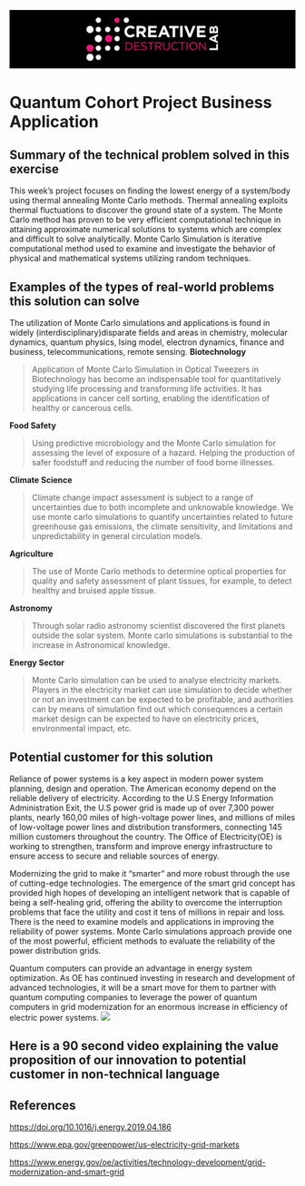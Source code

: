 ![CDL 2020 Cohort Project](../figures/CDL_logo.jpg)
# Quantum Cohort Project Business Application

## Summary of the technical problem solved in this exercise

This week’s project focuses on finding the lowest energy of a system/body using thermal annealing Monte Carlo methods. Thermal annealing exploits thermal fluctuations to discover the ground state of a system. The Monte Carlo method has proven to be very efficient computational technique in attaining approximate numerical solutions to systems which are complex and difficult to solve analytically. Monte Carlo Simulation is iterative computational method used to examine and investigate the behavior of physical and mathematical systems utilizing random techniques.


## Examples of the types of real-world problems this solution can solve

The utilization of Monte Carlo simulations and applications is found in widely (interdisciplinary)disparate fields and areas in chemistry, molecular dynamics, quantum physics, Ising model, electron dynamics, finance and business, telecommunications, remote sensing.
**Biotechnology** 
>Application of Monte Carlo Simulation in Optical Tweezers in Biotechnology has become an indispensable tool for quantitatively studying life processing and transforming life activities. It has applications in cancer cell sorting, enabling the identification of healthy or cancerous cells.

**Food Safety** 
>Using predictive microbiology and the Monte Carlo simulation for assessing the level of exposure of a hazard. Helping the production of safer foodstuff and reducing the number of food borne illnesses.

**Climate Science** 
>Climate change impact assessment is subject to a range of uncertainties due to both incomplete and unknowable knowledge. We use monte carlo simulations to quantify uncertainties related to future greenhouse gas emissions, the climate sensitivity, and limitations and unpredictability in general circulation models.

**Agriculture** 
>The use of Monte Carlo methods to determine optical properties for quality and safety assessment of plant tissues, for example, to detect healthy and bruised apple tissue.

**Astronomy** 
>Through solar radio astronomy scientist discovered the first planets outside the solar system. Monte carlo simulations is substantial to the increase in Astronomical knowledge.  

**Energy Sector** 
>Monte Carlo simulation can be used to analyse electricity markets. Players in the electricity market can use simulation to decide whether or not an investment can be expected to be profitable, and authorities can by means of simulation find out which consequences a certain market design can be expected to have on electricity prices, environmental impact, etc. 

## Potential customer for this solution 
Reliance of power systems is a key aspect in modern power system planning, design and operation. The American economy depend on the reliable delivery of electricity. According to the U.S Energy Information Administration Exit, the U.S power grid is made up of over 7,300 power plants, nearly 160,00 miles of high-voltage power lines, and millions of miles of low-voltage power lines and distribution transformers, connecting 145 million customers throughout the country. 
The Office of Electricity(OE) is working to strengthen, transform and improve energy infrastructure to ensure access to secure and reliable  sources of energy.

Modernizing the grid to make it “smarter” and more robust through the use of cutting-edge technologies. The emergence of the smart grid concept has provided high hopes of developing an intelligent network that is capable of being a self-healing grid, offering the ability to overcome the interruption problems that face the utility and cost it tens of millions in repair and loss. There is the need to examine models and applications in improving the reliability of power systems.
Monte Carlo simulations approach provide one of the most powerful, efficient methods to evaluate the reliability of the power distribution grids.

Quantum computers can provide an advantage in energy system optimization. As OE has continued investing in research and development of advanced technologies, it will be a smart move for them to partner with quantum computing companies to leverage the power of quantum computers in grid modernization for an enormous increase in efficiency of electric power systems.
![](energysystems.jpg)




## Here is a 90 second video explaining the value proposition of our innovation to potential customer in non-technical language

## References
https://doi.org/10.1016/j.energy.2019.04.186

https://www.epa.gov/greenpower/us-electricity-grid-markets

https://www.energy.gov/oe/activities/technology-development/grid-modernization-and-smart-grid

